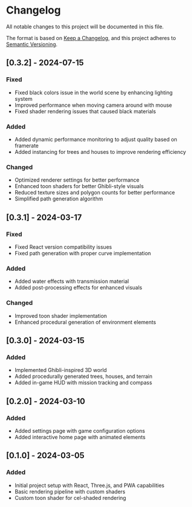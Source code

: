 # Changelog

All notable changes to this project will be documented in this file.

The format is based on [Keep a Changelog](https://keepachangelog.com/en/1.0.0/),
and this project adheres to [Semantic Versioning](https://semver.org/spec/v2.0.0.html).

## [0.3.2] - 2024-07-15

### Fixed
- Fixed black colors issue in the world scene by enhancing lighting system
- Improved performance when moving camera around with mouse
- Fixed shader rendering issues that caused black materials

### Added
- Added dynamic performance monitoring to adjust quality based on framerate
- Added instancing for trees and houses to improve rendering efficiency

### Changed
- Optimized renderer settings for better performance
- Enhanced toon shaders for better Ghibli-style visuals
- Reduced texture sizes and polygon counts for better performance
- Simplified path generation algorithm

## [0.3.1] - 2024-03-17

### Fixed
- Fixed React version compatibility issues
- Fixed path generation with proper curve implementation

### Added
- Added water effects with transmission material
- Added post-processing effects for enhanced visuals

### Changed
- Improved toon shader implementation
- Enhanced procedural generation of environment elements

## [0.3.0] - 2024-03-15

### Added
- Implemented Ghibli-inspired 3D world
- Added procedurally generated trees, houses, and terrain
- Added in-game HUD with mission tracking and compass

## [0.2.0] - 2024-03-10

### Added
- Added settings page with game configuration options
- Added interactive home page with animated elements

## [0.1.0] - 2024-03-05

### Added
- Initial project setup with React, Three.js, and PWA capabilities
- Basic rendering pipeline with custom shaders
- Custom toon shader for cel-shaded rendering 